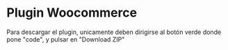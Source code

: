 # Plugin Woocommerce

Para descargar el plugin, unicamente deben dirigirse al botón verde donde pone "code", y pulsar en "Download ZIP"

